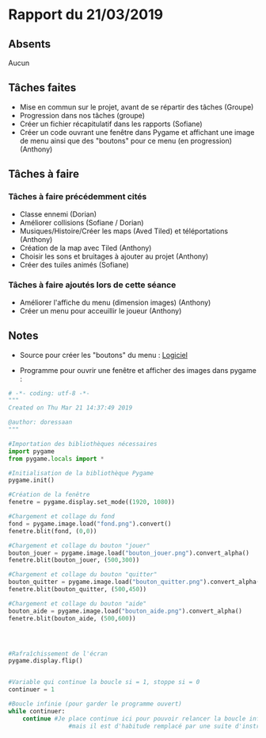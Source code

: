 # Rapport du 21/03/2019
## Absents
Aucun
## Tâches faites
- Mise en commun sur le projet, avant de se répartir des tâches (Groupe)
- Progression dans nos tâches (groupe) 
- Créer un fichier récapitulatif dans les rapports (Sofiane)
- Créer un code ouvrant une fenêtre dans Pygame et affichant une image de menu ainsi que des "boutons" pour ce menu (en progression) (Anthony)
## Tâches à faire
### Tâches à faire précédemment cités
- Classe ennemi (Dorian)
- Améliorer collisions (Sofiane / Dorian)
- Musiques/Histoire/Créer les maps (Aved Tiled) et téléportations (Anthony)
- Création de la map avec Tiled (Anthony)
- Choisir les sons et bruitages à ajouter au projet (Anthony)
- Créer des tuiles animés (Sofiane)
### Tâches à faire ajoutés lors de cette séance
- Améliorer l'affiche du menu (dimension images) (Anthony)
- Créer un menu pour acceuillir le joueur (Anthony)

## Notes

- Source pour créer les "boutons" du menu : [Logiciel](https://dabuttonfactory.com/fr/)

- Programme pour ouvrir une fenêtre et afficher des images dans pygame :
```python
# -*- coding: utf-8 -*-
"""
Created on Thu Mar 21 14:37:49 2019

@author: doressaan
"""

#Importation des bibliothèques nécessaires
import pygame
from pygame.locals import *

#Initialisation de la bibliothèque Pygame
pygame.init()

#Création de la fenêtre
fenetre = pygame.display.set_mode((1920, 1080))

#Chargement et collage du fond
fond = pygame.image.load("fond.png").convert()
fenetre.blit(fond, (0,0))

#Chargement et collage du bouton "jouer"
bouton_jouer = pygame.image.load("bouton_jouer.png").convert_alpha()
fenetre.blit(bouton_jouer, (500,300))

#Chargement et collage du bouton "quitter"
bouton_quitter = pygame.image.load("bouton_quitter.png").convert_alpha()
fenetre.blit(bouton_quitter, (500,450))

#Chargement et collage du bouton "aide"
bouton_aide = pygame.image.load("bouton_aide.png").convert_alpha()
fenetre.blit(bouton_aide, (500,600))




#Rafraîchissement de l'écran
pygame.display.flip()


#Variable qui continue la boucle si = 1, stoppe si = 0
continuer = 1

#Boucle infinie (pour garder le programme ouvert)
while continuer:
	continue #Je place continue ici pour pouvoir relancer la boucle infinie
                 #mais il est d'habitude remplacé par une suite d'instructions

```
